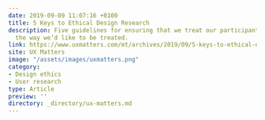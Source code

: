 ```yaml
---
date: 2019-09-09 11:07:16 +0100
title: 5 Keys to Ethical Design Research
description: Five guidelines for ensuring that we treat our participants and interviewees
  the way we’d like to be treated.
link: https://www.uxmatters.com/mt/archives/2019/09/5-keys-to-ethical-design-research.php
site: UX Matters
image: "/assets/images/uxmatters.png"
category:
- Design ethics
- User research
type: Article
preview: ''
directory: _directory/ux-matters.md
---
```

